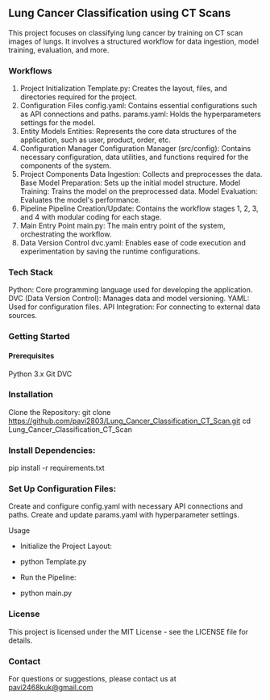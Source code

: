 ## Lung Cancer Classification using CT Scans
This project focuses on classifying lung cancer by training on CT scan images of lungs. It involves a structured workflow for data ingestion, model training, evaluation, and more.

### Workflows
1. Project Initialization
Template.py: Creates the layout, files, and directories required for the project.
2. Configuration Files
config.yaml: Contains essential configurations such as API connections and paths.
params.yaml: Holds the hyperparameters settings for the model.
3. Entity Models
Entities: Represents the core data structures of the application, such as user, product, order, etc.
4. Configuration Manager
Configuration Manager (src/config): Contains necessary configuration, data utilities, and functions required for the components of the system.
5. Project Components
Data Ingestion: Collects and preprocesses the data.
Base Model Preparation: Sets up the initial model structure.
Model Training: Trains the model on the preprocessed data.
Model Evaluation: Evaluates the model's performance.
6. Pipeline
Pipeline Creation/Update: Contains the workflow stages 1, 2, 3, and 4 with modular coding for each stage.
7. Main Entry Point
main.py: The main entry point of the system, orchestrating the workflow.
8. Data Version Control
dvc.yaml: Enables ease of code execution and experimentation by saving the runtime configurations.

### Tech Stack
Python: Core programming language used for developing the application.
DVC (Data Version Control): Manages data and model versioning.
YAML: Used for configuration files.
API Integration: For connecting to external data sources.

### Getting Started
#### Prerequisites
Python 3.x
Git
DVC

### Installation
Clone the Repository:
git clone https://github.com/pavi2803/Lung_Cancer_Classification_CT_Scan.git
cd Lung_Cancer_Classification_CT_Scan

### Install Dependencies:

pip install -r requirements.txt

### Set Up Configuration Files:

Create and configure config.yaml with necessary API connections and paths.
Create and update params.yaml with hyperparameter settings.

Usage
* Initialize the Project Layout:

* python Template.py
* Run the Pipeline:
* python main.py
  
### License
This project is licensed under the MIT License - see the LICENSE file for details.

### Contact
For questions or suggestions, please contact us at pavi2468kuk@gmail.com
